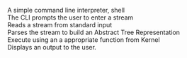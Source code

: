 A simple command line interpreter, shell  
The CLI prompts the user to enter a stream  
Reads a stream from standard input  
Parses the stream to build an Abstract Tree Representation  
Execute using an a appropriate function from Kernel  
Displays an output to the user.
